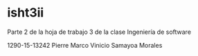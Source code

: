 # isht3ii
Parte 2 de la hoja de trabajo 3 de la clase Ingeniería de software

1290-15-13242 Pierre Marco Vinicio Samayoa Morales
